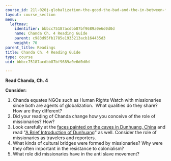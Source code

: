 ```yaml
---
course_id: 21l-020j-globalization-the-good-the-bad-and-the-in-between-fall-2016
layout: course_section
menu:
  leftnav:
    identifier: bbbcc75187acdbb87bf9689a0e6d0d0d
    name: Chanda Ch. 4 Reading Guide
    parent: c983d95fb1785e1933213acb164435d3
    weight: 70
parent_title: Readings
title: Chanda Ch. 4 Reading Guide
type: course
uid: bbbcc75187acdbb87bf9689a0e6d0d0d

---
```


**Read Chanda, Ch. 4**

**Consider:**

1.  Chanda equates NGOs such as Human Rights Watch with missionaries since both are agents of globalization.  What qualities do they share?  How are they different?
2.  Did your reading of Chanda change how you conceive of the role of missionaries? How?
3.  Look carefully at the [faces painted on the caves in Dunhuang, China](https://fglaysher.com/dunhuang_china.html) and read "[A Brief Introduction of Dunhuang](http://www.chinatoday.com/city/dunhuang.htm)" as well. Consider the role of missionaries as travelers and reporters.
4.  What kinds of cultural bridges were formed by missionaries? Why were they often important in the resistance to colonialism?
5.  What role did missionaries have in the anti slave movement?